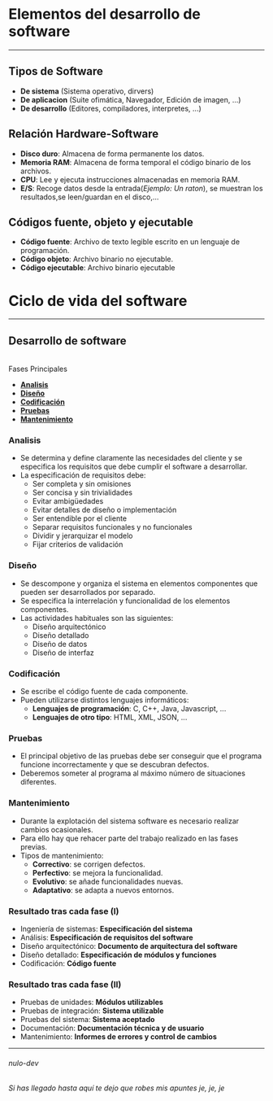 # Elementos del desarrollo de software
---
## Tipos de Software

  - **De sistema** (Sistema operativo, dirvers)
  - **De aplicacion** (Suite ofimática, Navegador, Edición de imagen, ...)
  - **De desarrollo** (Editores, compiladores, interpretes, ...)

## Relación Hardware-Software

  - **Disco duro**: Almacena de forma permanente los datos.
  - **Memoria RAM**: Almacena de forma temporal el código binario de los archivos.
  - **CPU**: Lee y ejecuta instrucciones almacenadas en memoria RAM.
  - **E/S**: Recoge datos desde la entrada(*Ejemplo: Un raton*), se muestran los resultados,se leen/guardan en el disco,...

## Códigos fuente, objeto y ejecutable
 
 - **Código fuente**: Archivo de texto legible escrito en un lenguaje de programación.
 - **Código objeto**: Archivo binario no ejecutable.
 - **Código ejecutable**: Archivo binario ejecutable

# Ciclo de vida del software
---

## Desarrollo de software
\
Fases Principales
 - [**Analisis**](https://github.com/nulo-dev/Apuntes_M05/blob/main/UF1/Apuntes_1.md#analisis)
 - [**Diseño**](https://github.com/nulo-dev/Apuntes_M05/blob/main/UF1/Apuntes_1.md#dise%C3%B1o)
 - [**Codificación**](https://github.com/nulo-dev/Apuntes_M05/blob/main/UF1/Apuntes_1.md#codificaci%C3%B3n)
 - [**Pruebas**](https://github.com/nulo-dev/Apuntes_M05/blob/main/UF1/Apuntes_1.md#pruebas)
 - [**Mantenimiento**](https://github.com/nulo-dev/Apuntes_M05/blob/main/UF1/Apuntes_1.md#mantenimiento)

### Analisis

 - Se determina y define claramente las necesidades del cliente y se especifica los requisitos que debe cumplir el software a desarrollar. 
 - La especificación de requisitos debe:
    - Ser completa y sin omisiones
    - Ser concisa y sin trivialidades
    - Evitar ambigüedades
    - Evitar detalles de diseño o implementación
    - Ser entendible por el cliente
    - Separar requisitos funcionales y no funcionales
    - Dividir y jerarquizar el modelo
    - Fijar criterios de validación

### Diseño

 - Se descompone y organiza el sistema en elementos componentes que pueden ser desarrollados por separado.
 - Se especifica la interrelación y funcionalidad de los elementos componentes.
 - Las actividades habituales son las siguientes:
    - Diseño arquitectónico
    - Diseño detallado
    - Diseño de datos
    - Diseño de interfaz

### Codificación

 - Se escribe el código fuente de cada componente.
 - Pueden utilizarse distintos lenguajes informáticos:
    -  **Lenguajes de programación**: C, C++, Java, Javascript, ...
    -  **Lenguajes de otro tipo**: HTML, XML, JSON, ...

### Pruebas

 - El principal objetivo de las pruebas debe ser conseguir que el programa funcione incorrectamente y que se descubran defectos.
 - Deberemos someter al programa al máximo número de situaciones diferentes.
 
### Mantenimiento

 - Durante la explotación del sistema software es necesario realizar cambios ocasionales.
 - Para ello hay que rehacer parte del trabajo realizado en las fases previas.
 - Tipos de mantenimiento:
    - **Correctivo**: se corrigen defectos.
    - **Perfectivo**: se mejora la funcionalidad.
    - **Evolutivo**: se añade funcionalidades nuevas.
    - **Adaptativo**: se adapta a nuevos entornos.

### Resultado tras cada fase (I)

 - Ingeniería de sistemas: **Especificación del sistema**
 - Análisis: **Especificación de requisitos del software**
 - Diseño arquitectónico: **Documento de arquitectura del software**
 - Diseño detallado: **Especificación de módulos y funciones**
 - Codificación: **Código fuente**

 ### Resultado tras cada fase (II)

 - Pruebas de unidades: **Módulos utilizables**
 - Pruebas de integración: **Sistema utilizable**
 - Pruebas del sistema: **Sistema aceptado**
 - Documentación: **Documentación técnica y de usuario**
 - Mantenimiento: **Informes de errores y control de cambios**

---
###### nulo-dev
*Si has llegado hasta aquí te dejo que robes mis apuntes je, je, je* 

